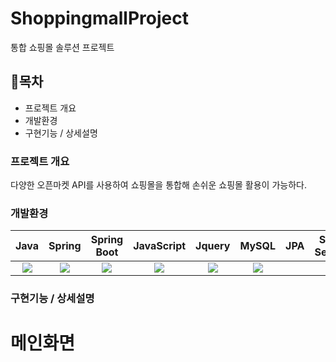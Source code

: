 # ShoppingmallProject
통합 쇼핑몰 솔루션 프로젝트

## 📖목차 
- 프로젝트 개요
- 개발환경
- 구현기능 / 상세설명

### 프로젝트 개요
다양한 오픈마켓 API를 사용하여 쇼핑몰을 통합해 손쉬운 쇼핑몰 활용이 가능하다.

### 개발환경
|    Java    |   Spring   | Spring Boot | JavaScript |   Jquery   |   MySQL   |     JPA     |  Spring Security   |  Thymeleaf   |   HTML5   |     CSS    |
| :--------: | :--------: | :--------:  | :--------: | :--------: | :------:  |   :-----:   |  :-------------:   |  :-------:   |   :----:  |    :----:  | 
|<img src="https://img.shields.io/badge/JAVA-007396?style=for-the-badge&logo=java&logoColor=white">| <img src="https://img.shields.io/badge/Spring-6DB33F?style=for-the-badge&logo=Spring&logoColor=white"> |<img src="https://img.shields.io/badge/Spring Boot-6DB33F?style=for-the-badge&logo=Spring Boot&logoColor=yellow">| <img src="https://img.shields.io/badge/javascript-F7DF1E?style=for-the-badge&logo=javascript&logoColor=black"> |<img src="https://img.shields.io/badge/jquery-0769AD?style=for-the-badge&logo=jquery&logoColor=white">| <img src="https://img.shields.io/badge/mysql-4479A1?style=for-the-badge&logo=mysql&logoColor=white">  |

### 구현기능 / 상세설명

# 메인화면

